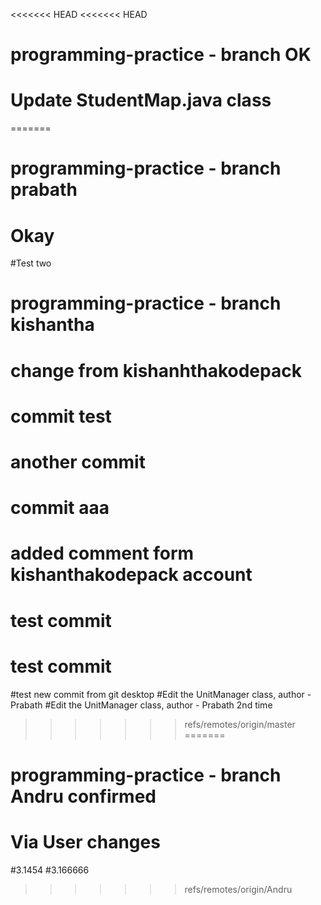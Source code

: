 <<<<<<< HEAD
<<<<<<< HEAD
# programming-practice - branch OK
# Update StudentMap.java class
=======
# programming-practice - branch prabath
# Okay
#Test two
# programming-practice - branch kishantha
# change from kishanhthakodepack
# commit test
# another commit
# commit aaa
# added comment form kishanthakodepack account
# test commit
# test commit
#test new commit from git desktop
#Edit the UnitManager class, author - Prabath
#Edit the UnitManager class, author - Prabath 2nd time
>>>>>>> refs/remotes/origin/master
=======
# programming-practice - branch Andru confirmed
# Via User changes
#3.1454
#3.166666
>>>>>>> refs/remotes/origin/Andru
